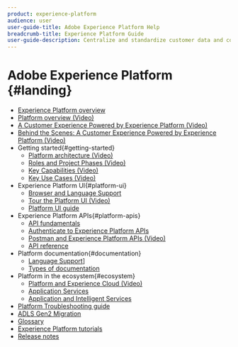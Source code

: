 ```yaml
---
product: experience-platform
audience: user
user-guide-title: Adobe Experience Platform Help
breadcrumb-title: Experience Platform Guide
user-guide-description: Centralize and standardize customer data and content and apply data science and machine learning to improve the design and delivery of rich, personalized experiences.
---
```


# Adobe Experience Platform {#landing}

* [Experience Platform overview](home.md)
* [Platform overview (Video)]()
* [A Customer Experience Powered by Experience Platform (Video)](/help/intro-to-platform/a-customer-experience-powered-by-experience-platform.md)
* [Behind the Scenes: A Customer Experience Powered by Experience Platform (Video)](/help/intro-to-platform/behind-the-scenes-a-customer-experience-powered-by-experience-platform.md)
* Getting started{#getting-started}
  * [Platform architecture (Video)](/help/intro-to-platform/basic-architecture.md)
  * [Roles and Project Phases (Video)](/help/intro-to-platform/roles-and-project-phases.md)
  * [Key Capabilities (Video)](/help/intro-to-platform/key-capabilities.md)
  * [Key Use Cases (Video)](/help/intrto-platform/key-use-cases.md)
* Experience Platform UI{#platform-ui}
  * [Browser and Language Support](NEW-DOC)
  * [Tour the Platform UI (Video)](/help/intro-to-platform/interface-tour.md)
  * [Platform UI guide](WIP-DOC)
* Experience Platform APIs{#platform-apis}
  * [API fundamentals](api-fundamentals.md)
  * [Authenticate to Experience Platform APIs]()
  * [Postman and Experience Platform APIs (Video)](/help/apis/postman.md)
  * [API reference](https://www.adobe.io/apis/experienceplatform/home/api-reference.html)
* Platform documentation{#documentation}
  * [Language Support](NEW-DOC)]
  * [Types of documentation](documentation/overview.md)
* Platform in the ecosystem{#ecosystem}
  * [Platform and Experience Cloud (Video)](https://experienceleague.corp.adobe.com/docs/platform-learn/tutorials/intro-to-platform/integrations-with-experience-cloud-applications.html?lang=en)
  * [Application Services](pull-out-of-doc-overview)
  * [Application and Intelligent Services](/help/intro-to-platform/application-and-intelligent-services.md)
* [Platform Troubleshooting guide](troubleshooting.md)
* [ADLS Gen2 Migration](adls2-gen2-migration.md)
* [Glossary](glossary.md)
* [Experience Platform tutorials]()
* [Release notes]()


